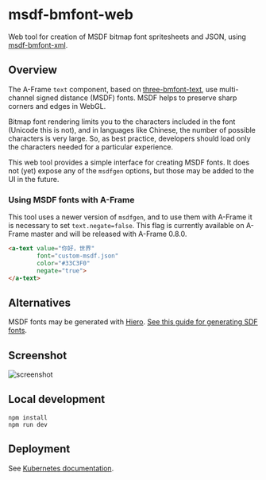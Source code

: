 # msdf-bmfont-web

Web tool for creation of MSDF bitmap font spritesheets and JSON, using [msdf-bmfont-xml](https://github.com/soimy/msdf-bmfont-xml).

## Overview

The A-Frame `text` component, based on [three-bmfont-text](https://github.com/Jam3/three-bmfont-text), use multi-channel signed distance (MSDF) fonts. MSDF helps to preserve sharp corners and edges in WebGL.

Bitmap font rendering limits you to the characters included in the font (Unicode this is not), and in languages like Chinese, the number of possible characters is very large. So, as best practice, developers should load only the characters needed for a particular experience.

This web tool provides a simple interface for creating MSDF fonts. It does not (yet) expose any of the `msdfgen` options, but those may be added to the UI in the future.

### Using MSDF fonts with A-Frame

This tool uses a newer version of `msdfgen`, and to use them with A-Frame it is necessary to set `text.negate=false`. This flag is currently available on A-Frame master and will be released with A-Frame 0.8.0.

```html
<a-text value="你好，世界"
        font="custom-msdf.json"
        color="#33C3F0"
        negate="true">
</a-text>
```

## Alternatives

MSDF fonts may be generated with [Hiero](https://github.com/libgdx/libgdx/wiki/Hiero). [See this guide for generating SDF fonts](https://github.com/libgdx/libgdx/wiki/Distance-field-fonts).

## Screenshot

![screenshot](https://user-images.githubusercontent.com/1848368/36068226-18e1c3ec-0e85-11e8-81a6-b83cde3dcdd1.png)

## Local development

```
npm install
npm run dev
```

## Deployment

See [Kubernetes documentation](https://cloud.google.com/kubernetes-engine/docs/tutorials/hello-app).



